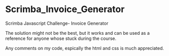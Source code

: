 # Scrimba_Invoice_Generator
Scrimba Javascript Challenge- Invoice Generator


The solution might not be the best, but it works and can be used as a reference for anyone whose stuck during the course.

Any comments on my code, espically the html and css is much appreciated.
